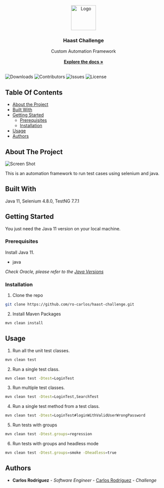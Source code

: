 <br/>
<p align="center">
  <a href="https://github.com/ro-carlos/haast-challenge">
    <img src="https://upload.wikimedia.org/wikipedia/commons/d/d5/Selenium_Logo.png" alt="Logo" width="80" height="80">
  </a>

  <h3 align="center">Haast Challenge</h3>

  <p align="center">
    Custom Automation Framework
    <br/>
    <br/>
    <a href="https://github.com/ro-carlos/haast-challenge"><strong>Explore the docs »</strong></a>
    <br/>
    <br/>
  </p>
</p>

![Downloads](https://img.shields.io/github/downloads/ro-carlos/haast-challenge/total) ![Contributors](https://img.shields.io/github/contributors/ro-carlos/haast-challenge?color=dark-green) ![Issues](https://img.shields.io/github/issues/ro-carlos/haast-challenge) ![License](https://img.shields.io/github/license/ro-carlos/haast-challenge)

## Table Of Contents

- [About the Project](#about-the-project)
- [Built With](#built-with)
- [Getting Started](#getting-started)
  - [Prerequisites](#prerequisites)
  - [Installation](#installation)
- [Usage](#usage)
- [Authors](#authors)

## About The Project

![Screen Shot](https://drive.google.com/uc?export=view&id=1Ioi2nQvrn--pz3Tq1_3RW5Riq4K8AVpX)

This is an automation framework to run test cases using selenium and java.

## Built With

Java 11, Selenium 4.8.0, TestNG 7.7.1

## Getting Started

You just need the Java 11 version on your local machine.

### Prerequisites

Install Java 11.

- java

_Check Oracle, please refer to the [Java Versions](https://www.oracle.com/java/technologies/javase/jdk11-archive-downloads.html)_

### Installation

1. Clone the repo

```sh
git clone https://github.com/ro-carlos/haast-challenge.git
```

2. Install Maven Packages

```sh
mvn clean install
```

## Usage

1. Run all the unit test classes.

```sh
mvn clean test
```

2. Run a single test class.

```sh
mvn clean test -Dtest=LoginTest 
```

3.  Run multiple test classes.

```sh
mvn clean test -Dtest=LoginTest,SearchTest
```

4.  Run a single test method from a test class.

```sh
mvn clean test -Dtest=LoginTest#loginWithValidUserWrongPassword
```

5. Run tests with groups

```sh
mvn clean test -Dtest.groups=regression
```

6. Run tests with groups and headless mode

```sh
mvn clean test -Dtest.groups=smoke -Dheadless=true
```

## Authors

- **Carlos Rodríguez** - _Software Engineer_ - [Carlos Rodríguez](https://github.com/ro-carlos/) - _Challenge_
